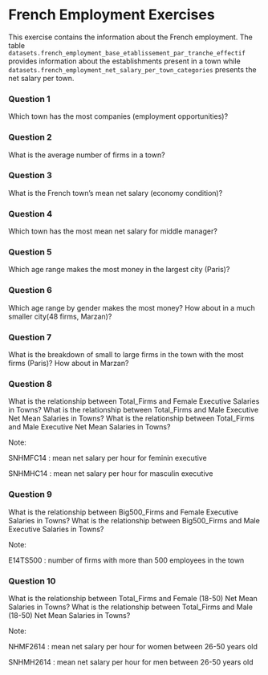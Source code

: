 # French Employment Exercises

This exercise contains the information about the French employment. The table `datasets.french_employment_base_etablissement_par_tranche_effectif`
provides information about the establishments present in a town while `datasets.french_employment_net_salary_per_town_categories` presents 
the net salary per town.

### Question 1
Which town has the most companies (employment opportunities)?

### Question 2
What is the average number of firms in a town?

### Question 3
What is the French town’s mean net salary (economy condition)? 

### Question 4
Which town has the most mean net salary for middle manager?

### Question 5
Which age range makes the most money in the largest city (Paris)?

### Question 6
Which age range by gender makes the most money?
How about in a much smaller city(48 firms, Marzan)?

### Question 7
What is the breakdown of small to large firms in the town with the most firms (Paris)? How about in Marzan?

### Question 8
What is the relationship between Total_Firms and Female Executive Salaries in Towns?
What is the relationship between Total_Firms and Male Executive Net Mean Salaries in Towns?
What is the relationship between Total_Firms and Male Executive Net Mean Salaries in Towns?

Note: 

SNHMFC14 : mean net salary per hour for feminin executive

SNHMHC14 : mean net salary per hour for masculin executive

### Question 9
What is the relationship between Big500_Firms and Female Executive Salaries in Towns?
What is the relationship between Big500_Firms and Male Executive Salaries in Towns?

Note:

E14TS500 : number of firms with more than 500 employees in the town

### Question 10
What is the relationship between Total_Firms and Female (18-50) Net Mean Salaries in Towns?
What is the relationship between Total_Firms and Male (18-50) Net Mean Salaries in Towns?

Note:

NHMF2614 : mean net salary per hour for women between 26-50 years old

SNHMH2614 : mean net salary per hour for men between 26-50 years old

